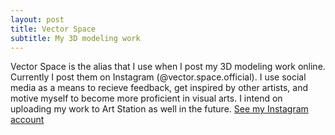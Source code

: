 ```yaml
---
layout: post
title: Vector Space
subtitle: My 3D modeling work
---
```


Vector Space is the alias that I use when I post my 3D modeling work online. Currently I post them on Instagram (@vector.space.official). I use social media as a means to recieve feedback, get inspired by other artists, and motive myself to become more proficient in visual arts. I intend on uploading my work to Art Station as well in the future.
[See my Instagram account](https://www.instagram.com/vector.space.official/)

